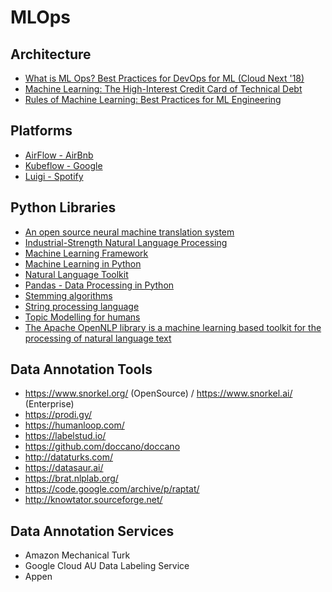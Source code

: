 MLOps
=====

Architecture
------------

- [What is ML Ops? Best Practices for DevOps for ML (Cloud Next '18)](https://www.youtube.com/watch?v=_jnhXzY1HCw)
- [Machine Learning: The High-Interest Credit Card of Technical Debt](https://static.googleusercontent.com/media/research.google.com/en//pubs/archive/43146.pdf)
- [Rules of Machine Learning: Best Practices for ML Engineering](https://developers.google.com/machine-learning/guides/rules-of-ml)

Platforms
---------

- [AirFlow - AirBnb](https://airflow.apache.org/)
- [Kubeflow - Google](https://www.kubeflow.org/)
- [Luigi - Spotify](https://github.com/spotify/luigi)

Python Libraries
----------------

- [An open source neural machine translation system](https://opennmt.net/)
- [Industrial-Strength Natural Language Processing](https://spacy.io/)
- [Machine Learning Framework](https://pytorch.org/)
- [Machine Learning in Python](https://scikit-learn.org/)
- [Natural Language Toolkit](https://www.nltk.org/)
- [Pandas - Data Processing in Python](https://pandas.pydata.org/)
- [Stemming algorithms](https://pypi.org/project/PyStemmer/1.0.1/)
- [String processing language](https://snowballstem.org/)
- [Topic Modelling for humans](https://radimrehurek.com/gensim/index.html)
- [The Apache OpenNLP library is a machine learning based toolkit for the processing of natural language text](https://opennlp.apache.org/)

Data Annotation Tools
---------------------

- https://www.snorkel.org/ (OpenSource) / https://www.snorkel.ai/ (Enterprise)
- https://prodi.gy/
- https://humanloop.com/
- https://labelstud.io/
- https://github.com/doccano/doccano
- http://dataturks.com/
- https://datasaur.ai/
- https://brat.nlplab.org/
- https://code.google.com/archive/p/raptat/
- http://knowtator.sourceforge.net/

Data Annotation Services
------------------------

- Amazon Mechanical Turk
- Google Cloud AU Data Labeling Service
- Appen
